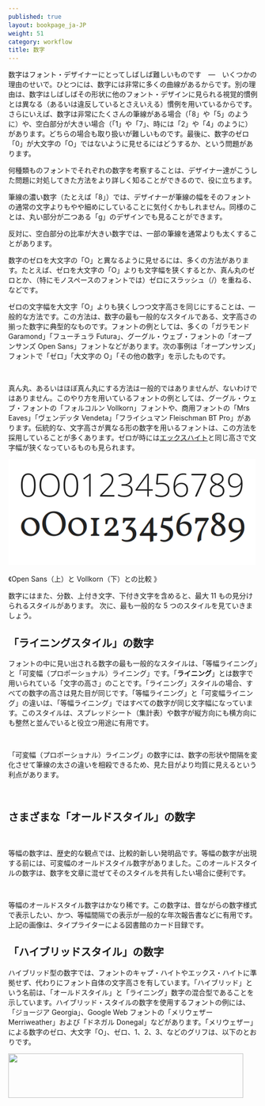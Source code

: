 ```yaml
---
published: true
layout: bookpage_ja-JP
weight: 51
category: workflow
title: 数字
---
```


数字はフォント・デザイナーにとってしばしば難しいものです　&mdash;　いくつかの理由のせいで。ひとつには、数字には非常に多くの曲線があるからです。別の理由は、数字はしばしばその形状に他のフォント・デザインに見られる視覚的慣例とは異なる（あるいは違反しているとさえいえる）慣例を用いているからです。さらにいえば、数字は非常にたくさんの筆線がある場合（「8」や「5」のように）や、空白部分が大きい場合（「1」や「7」、時には「2」や「4」のように）があります。どちらの場合も取り扱いが難しいものです。最後に、数字のゼロ「0」が大文字の「O」ではないように見せるにはどうするか、という問題があります。

何種類ものフォントでそれぞれの数字を考察することは、デザイナー達がこうした問題に対処してきた方法をより詳しく知ることができるので、役に立ちます。

筆線の濃い数字（たとえば「8」）では、デザイナーが筆線の幅をそのフォントの通常の文字よりもやや細めにしていることに気付くかもしれません。同様のことは、丸い部分が二つある「g」のデザインでも見ることができます。

反対に、空白部分の比率が大きい数字では、一部の筆線を通常よりも太くすることがあります。

数字のゼロを大文字の「O」と異なるように見せるには、多くの方法があります。たとえば、ゼロを大文字の「O」よりも文字幅を狭くするとか、真ん丸のゼロとか、（特にモノスペースのフォントでは）ゼロにスラッシュ（/）を重ねる、などです。

ゼロの文字幅を大文字「O」よりも狭くしつつ文字高さを同じにすることは、一般的な方法です。この方法は、数字の最も一般的なスタイルである、文字高さの揃った数字に典型的なものです。フォントの例としては、多くの「ガラモンド Garamond」「フューチュラ Futura」、グーグル・ウェブ・フォントの「オープンサンズ Open Sans」フォントなどがあります。次の事例は「オープンサンズ」フォントで「ゼロ」「大文字の O」「その他の数字」を示したものです。

<img src="../en-US/images/open-sans-numbers.png" alt="">

真ん丸、あるいはほぼ真ん丸にする方法は一般的ではありませんが、ないわけではありません。このやり方を用いているフォントの例としては、グーグル・ウェブ・フォントの「フォルコルン Vollkorn」フォントや、商用フォントの「Mrs Eaves」「ヴェンデッタ Vendeta」「フライシュマン Fleischman BT Pro」があります。伝統的な、文字高さが異なる形の数字を用いるフォントは、この方法を採用していることが多くあります。ゼロが時には[エックスハイト](../ja-JP/Glossary.md#x-height-エックスハイト小文字の高さ)と同じ高さで文字幅が狭くなっているものも見られます。

<img src="../ja-JP/images/OpenSans_vs_Vollkorn.png" alt="">

<div class="note"><p>《Open Sans（上）と Vollkorn（下）との比較 》</p></div>

数字にはまた、分数、上付き文字、下付き文字を含めると、最大 11 もの見分けられるスタイルがあります。 次に、最も一般的な 5 つのスタイルを見ていきましょう。

## 「ライニングスタイル」の数字

フォントの中に見い出される数字の最も一般的なスタイルは、「等幅ライニング」と「可変幅（プロポーショナル）ライニング」です。「**ライニング**」とは数字で用いられている「文字の高さ」のことです。「ライニング」スタイルの場合、すべての数字の高さは見た目が同じです。「等幅ライニング」と「可変幅ライニング」の違いは、「等幅ライニング」ではすべての数字が同じ文字幅になっています。このスタイルは、スプレッドシート（集計表）や数字が縦方向にも横方向にも整然と並んでいると役立つ用途に有用です。

<img src="../en-US/images/2Tabularlining2.png" alt="">

「可変幅（プロポーショナル）ライニング」の数字には、数字の形状や間隔を変化させて筆線の太さの違いを相殺できるため、見た目がより均質に見えるという利点があります。

<img src="../en-US/images/2Lining%20Proportional.png" alt="">



## さまざまな「オールドスタイル」の数字

<img src="../en-US/images/2Proportional%20oldstyle.png" alt="">

等幅の数字は、歴史的な観点では、比較的新しい発明品です。等幅の数字が出現する前には、可変幅のオールドスタイル数字がありました。このオールドスタイルの数字は、数字を文章に混ぜてそのスタイルを共有したい場合に便利です。

<img src="../en-US/images/2tabular%20oldstyle.png" alt="">

等幅のオールドスタイル数字はかなり稀です。この数字は、昔ながらの数字様式で表示したい、かつ、等幅間隔での表示が一般的な年次報告書などに有用です。上記の画像は、タイプライターによる図書館のカード目録です。

## 「ハイブリッドスタイル」の数字

ハイブリッド型の数字では、フォントのキャプ・ハイトやエックス・ハイトに準拠せず、代わりにフォント自体の文字高さを有しています。「ハイブリッド」という名前は、「オールドスタイル」と「ライニング」数字の混合型であることを示しています。ハイブリッド・スタイルの数字を使用するフォントの例には、「ジョージア Georgia」、Google Web フォントの「メリウェザー Merriweather」および「ドネガル Donegal」などがあります。「メリウェザー」による数字のゼロ、大文字「O」、ゼロ、1、2、3、などのグリフは、以下のとおりです。

<img src="../en-US/images/Merriweather-numbers.png" alt="" height="90" width="475">
